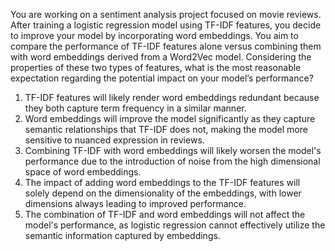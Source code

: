 You are working on a sentiment analysis project focused on movie reviews. After training a logistic regression model using TF-IDF features, you decide to improve your model by incorporating word embeddings. You aim to compare the performance of TF-IDF features alone versus combining them with word embeddings derived from a Word2Vec model. Considering the properties of these two types of features, what is the most reasonable expectation regarding the potential impact on your model’s performance?

1. TF-IDF features will likely render word embeddings redundant because they both capture term frequency in a similar manner.
2. Word embeddings will improve the model significantly as they capture semantic relationships that TF-IDF does not, making the model more sensitive to nuanced expression in reviews.
3. Combining TF-IDF with word embeddings will likely worsen the model's performance due to the introduction of noise from the high dimensional space of word embeddings.
4. The impact of adding word embeddings to the TF-IDF features will solely depend on the dimensionality of the embeddings, with lower dimensions always leading to improved performance.
5. The combination of TF-IDF and word embeddings will not affect the model's performance, as logistic regression cannot effectively utilize the semantic information captured by embeddings.